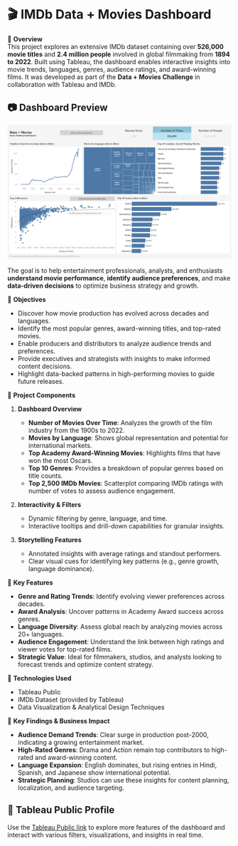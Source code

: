 # 🎬 IMDb Data + Movies Dashboard

📌 **Overview**  
This project explores an extensive IMDb dataset containing over **526,000 movie titles** and **2.4 million people** involved in global filmmaking from **1894 to 2022**. Built using Tableau, the dashboard enables interactive insights into movie trends, languages, genres, audience ratings, and award-winning films. It was developed as part of the **Data + Movies Challenge** in collaboration with Tableau and IMDb.

## 📷 Dashboard Preview

![Data + Movies IMDb Dashboard](https://github.com/SoumyaShahh/Movie-Trends-Analysis/blob/main/Data%20%2B%20Movies%20IMDb%20Dashboard.png)

The goal is to help entertainment professionals, analysts, and enthusiasts **understand movie performance**, **identify audience preferences**, and make **data-driven decisions** to optimize business strategy and growth.

🎯 **Objectives**  
- Discover how movie production has evolved across decades and languages.  
- Identify the most popular genres, award-winning titles, and top-rated movies.  
- Enable producers and distributors to analyze audience trends and preferences.  
- Provide executives and strategists with insights to make informed content decisions.  
- Highlight data-backed patterns in high-performing movies to guide future releases.  

📂 **Project Components**

1. **Dashboard Overview**
   - **Number of Movies Over Time**: Analyzes the growth of the film industry from the 1900s to 2022.
   - **Movies by Language**: Shows global representation and potential for international markets.
   - **Top Academy Award-Winning Movies**: Highlights films that have won the most Oscars.
   - **Top 10 Genres**: Provides a breakdown of popular genres based on title counts.
   - **Top 2,500 IMDb Movies**: Scatterplot comparing IMDb ratings with number of votes to assess audience engagement.

2. **Interactivity & Filters**
   - Dynamic filtering by genre, language, and time.
   - Interactive tooltips and drill-down capabilities for granular insights.

3. **Storytelling Features**
   - Annotated insights with average ratings and standout performers.
   - Clear visual cues for identifying key patterns (e.g., genre growth, language dominance).

📌 **Key Features**
- **Genre and Rating Trends**: Identify evolving viewer preferences across decades.  
- **Award Analysis**: Uncover patterns in Academy Award success across genres.  
- **Language Diversity**: Assess global reach by analyzing movies across 20+ languages.  
- **Audience Engagement**: Understand the link between high ratings and viewer votes for top-rated films.  
- **Strategic Value**: Ideal for filmmakers, studios, and analysts looking to forecast trends and optimize content strategy.  

🚀 **Technologies Used**  
- Tableau Public  
- IMDb Dataset (provided by Tableau)  
- Data Visualization & Analytical Design Techniques  

📜 **Key Findings & Business Impact**
- **Audience Demand Trends**: Clear surge in production post-2000, indicating a growing entertainment market.  
- **High-Rated Genres**: Drama and Action remain top contributors to high-rated and award-winning content.  
- **Language Expansion**: English dominates, but rising entries in Hindi, Spanish, and Japanese show international potential.  
- **Strategic Planning**: Studios can use these insights for content planning, localization, and audience targeting.


## 🔗 Tableau Public Profile

Use the [Tableau Public link](https://public.tableau.com/app/profile/soumya.shah6876/viz/MoviesDataAnalysis_17431305476590/DataMoviesIMDbDashboard) to explore more features of the dashboard and interact with various filters, visualizations, and insights in real time.
